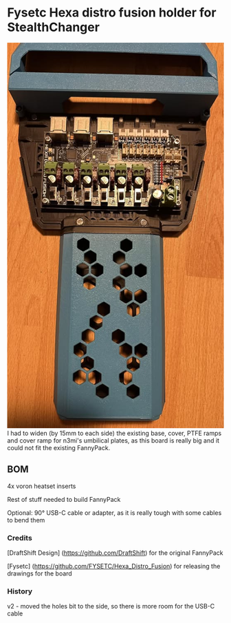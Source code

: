 # Fysetc Hexa distro fusion holder for StealthChanger
![](images/hexa_distro_fusion.jpg)
I had to widen (by 15mm to each side) the existing base, cover, PTFE ramps and cover ramp for n3mi's umbilical plates, as this board is really big and it could not fit the existing FannyPack.

## BOM
4x voron heatset inserts

Rest of stuff needed to build FannyPack

Optional: 90° USB-C cable or adapter, as it is really tough with some cables to bend them


### Credits
[DraftShift Design] (https://github.com/DraftShift) for the original FannyPack

[Fysetc] (https://github.com/FYSETC/Hexa_Distro_Fusion) for releasing the drawings for the board

### History
v2 - moved the holes bit to the side, so there is more room for the USB-C cable